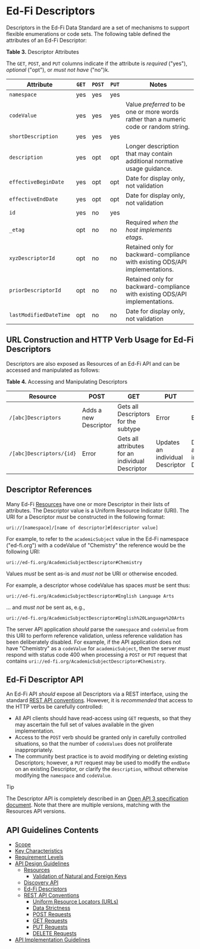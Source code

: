 # Ed-Fi Descriptors

Descriptors in the Ed-Fi Data Standard are a set of mechanisms to support
flexible enumerations or code sets. The following table defined the attributes
of an Ed-Fi Descriptor:

**Table 3.** Descriptor Attributes

The `GET`, `POST`, and `PUT` columns indicate if the attribute is _required_ ("yes"), _optional_ ("opt"), or _must not have_ ("no")k.

| Attribute              | `GET` | `POST` | `PUT` | Notes                                                                                  |
| ---------------------- | ----- | ------ | ----- | -------------------------------------------------------------------------------------- |
| `namespace`            | yes   | yes    | yes   |                                                                                        |
| `codeValue`            | yes   | yes    | yes   | Value _preferred_ to be one or more words rather than a numeric code or random string. |
| `shortDescription`     | yes   | yes    | yes   |                                                                                        |
| `description`          | yes   | opt    | opt   | Longer description that may contain additional normative usage guidance.               |
| `effectiveBeginDate`   | yes   | opt    | opt   | Date for display only, not validation                                                  |
| `effectiveEndDate`     | yes   | opt    | opt   | Date for display only, not validation                                                  |
| `id`                   | yes   | no     | yes   |                                                                                        |
| `_etag`                | opt   | no     | no    | Required _when the host implements etags_.                                             |
| `xyzDescriptorId`      | opt   | no     | no    | Retained only for backward-compliance with existing ODS/API implementations.           |
| `priorDescriptorId`    | opt   | no     | no    | Retained only for backward-compliance with existing ODS/API implementations.           |
| `lastModifiedDateTime` | opt   | no     | no    | Date for display only, not validation                                                  |

## URL Construction and HTTP Verb Usage for Ed-Fi Descriptors

Descriptors are also exposed as Resources of an Ed-Fi API and can be accessed
and manipulated as follows:

**Table 4.** Accessing and Manipulating Descriptors

| Resource                 | POST                  | GET                                              | PUT                              | DELETE                           |
| ------------------------ | --------------------- | ------------------------------------------------ | -------------------------------- | -------------------------------- |
| `/[abc]Descriptors`      | Adds a new Descriptor | Gets all Descriptors for the subtype             | Error                            | Error                            |
| `/[abc]Descriptors/{id}` | Error                 | Gets all attributes for an individual Descriptor | Updates an individual Descriptor | Deletes an individual Descriptor |

## Descriptor References

Many Ed-Fi [Resources](./RESOURCES.md) have one or more Descriptor in their
lists of attributes. The Descriptor value is a Uniform Resource Indicator (URI).
The URI for a Descriptor _must_ be constructed in the following format:

```none
uri://[namespace]/[name of descriptor]#[descriptor value]
```

For example, to refer to the `academicSubject` value in the Ed-Fi namespace
("ed-fi.org") with a codeValue of "Chemistry" the reference would be the
following URI:

```none
uri://ed-fi.org/AcademicSubjectDescriptor#Chemistry
```

Values _must_ be sent as-is and _must not_ be URI or otherwise encoded.

For example, a descriptor whose codeValue has spaces _must_ be sent thus:

```none
uri://ed-fi.org/AcademicSubjectDescriptor#English Language Arts
```

... and _must not_ be sent as, e.g.,

```none
uri://ed-fi.org/AcademicSubjectDescriptor#English%20Language%20Arts
```

The server API application _should_ parse the `namespace` and `codeValue` from
this URI to perform reference validation, unless reference validation has been
deliberately disabled. For example, if the API application does not have
"Chemistry" as a `codeValue` for `academicSubject`, then the server _must_
respond with status code 400 when processing a `POST` or `PUT` request that
contains `uri://ed-fi.org/AcademicSubjectDescriptor#Chemistry`.

## Ed-Fi Descriptor API

An Ed-Fi API _should_ expose all Descriptors via a REST interface, using the
standard [REST API conventions](./REST-API.md). However, it is _recommended_
that access to the HTTP verbs be carefully controlled:

* All API clients should have read-access using `GET` requests, so that they may
  ascertain the full set of values available in the given implementation.
* Access to the `POST` verb should be granted only in carefully controlled
  situations, so that the number of `codeValues` does not proliferate
  inappropriately.
* The community best practice is to avoid modifying or deleting existing
  Descriptors; however, a `PUT` request may be used to modify the `endDate` on
  an existing Descriptor, or clarify the `description`, without otherwise
  modifying the `namespace` and `codeValue`.

> [!TIP]
> The Descriptor API is completely described in an [Open API 3 specification
> document](../../../api-specifications/descriptors/). Note that there are
> multiple versions, matching with the Resources API versions.

## API Guidelines Contents

* [Scope](../SCOPE.md)
* [Key Characteristics](../KEY-CHARACTERISTICS.md)
* [Requirement Levels](../REQUIREMENT-LEVELS.md)
* [API Design Guidelines](../API-DESIGN-GUIDELINES/README.md)
  * [Resources](RESOURCES.md)
    * [Validation of Natural and Foreign Keys](./NATURAL-FOREIGN-KEYS.md)
  * [Discovery API](./DISCOVERY-API.md)
  * [Ed-Fi Descriptors](./ED-FI-DESCRIPTORS.md)
  * [REST API Conventions](./REST-API.md)
    * [Uniform Resource Locators (URLs)](./UNIFORM-RESOURCE-LOCATORS.md)
    * [Data Strictness](./DATA-STRICTNESS.md)
    * [POST Requests](./POST-REQUESTS.md)
    * [GET Requests](./GET-REQUESTS.md)
    * [PUT Requests](./PUT-REQUESTS.md)
    * [DELETE Requests](./DELETE-REQUESTS.md)
* [API Implementation Guidelines](../API-IMPLEMENTATION-GUIDELINES/README.md)
